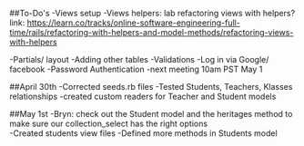 ##To-Do's
-Views setup
-Views helpers: lab refactoring views with helpers?
link: https://learn.co/tracks/online-software-engineering-full-time/rails/refactoring-with-helpers-and-model-methods/refactoring-views-with-helpers

-Partials/ layout
-Adding other tables
-Validations
-Log in via Google/ facebook
-Password Authentication
-next meeting 10am PST May 1



##April 30th
-Corrected seeds.rb files
-Tested Students, Teachers, Klasses relationships
-created custom readers for Teacher and Student models


##May 1st
-Bryn: check out the Student model and the heritages method to make sure our collection_select has the right options  
-Created students view files
-Defined more methods in Students model